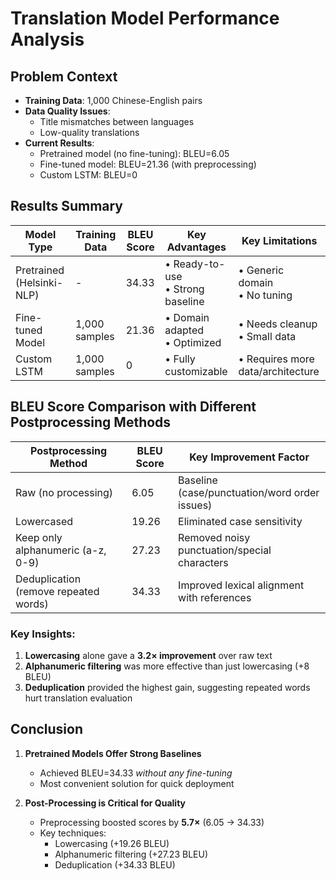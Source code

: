 # Translation Model Performance Analysis

## Problem Context
- **Training Data**: 1,000 Chinese-English pairs
- **Data Quality Issues**:
  - Title mismatches between languages
  - Low-quality translations
- **Current Results**:
  - Pretrained model (no fine-tuning): BLEU=6.05
  - Fine-tuned model: BLEU=21.36 (with preprocessing)
  - Custom LSTM: BLEU=0
  
## Results Summary

| Model Type                | Training Data | BLEU Score | Key Advantages                      | Key Limitations                  |
|---------------------------|---------------|------------|-------------------------------------|----------------------------------|
| Pretrained (Helsinki-NLP) | -             | 34.33      | • Ready-to-use<br>• Strong baseline | • Generic domain<br>• No tuning  |
| Fine-tuned Model          | 1,000 samples | 21.36      | • Domain adapted<br>• Optimized     | • Needs cleanup<br>• Small data  |
| Custom LSTM               | 1,000 samples | 0          | • Fully customizable                | • Requires more data/architecture|


## BLEU Score Comparison with Different Postprocessing Methods

| Postprocessing Method                 | BLEU Score | Key Improvement Factor                        | 
|---------------------------------------|------------|-----------------------------------------------|
| Raw (no processing)                   | 6.05       | Baseline (case/punctuation/word order issues) |
| Lowercased                            | 19.26      | Eliminated case sensitivity                   |
| Keep only alphanumeric (a-z, 0-9)     | 27.23      | Removed noisy punctuation/special characters  |
| Deduplication (remove repeated words) | 34.33      | Improved lexical alignment with references    |

### Key Insights:
1. **Lowercasing** alone gave a **3.2× improvement** over raw text
2. **Alphanumeric filtering** was more effective than just lowercasing (+8 BLEU)
3. **Deduplication** provided the highest gain, suggesting repeated words hurt translation evaluation

## Conclusion

1. **Pretrained Models Offer Strong Baselines**  
   - Achieved BLEU=34.33 *without any fine-tuning*  
   - Most convenient solution for quick deployment  

2. **Post-Processing is Critical for Quality**  
   - Preprocessing boosted scores by **5.7×** (6.05 → 34.33)  
   - Key techniques:  
     - Lowercasing (+19.26 BLEU)  
     - Alphanumeric filtering (+27.23 BLEU)  
     - Deduplication (+34.33 BLEU)  